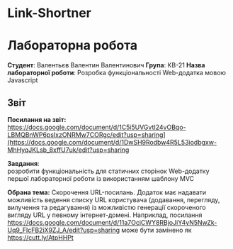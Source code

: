 # Link-Shortner

# Лабораторна робота

**Студент**: Валентьєв Валентин Валентинович 
**Група**: КВ-21
**Назва лабораторної роботи**: Розробка функціональності Web-додатка мовою Javascript

## Звіт
**Посилання на звіт:** https://docs.google.com/document/d/1C5i5UVGvtI24vOBqo-LBMQBnWP6psIxzONRMw7CORgc/edit?usp=sharing](https://docs.google.com/document/d/1DwSH9Rodbw4R5L53iodbgxw-MhHyqJKLsb_8xffU7uk/edit?usp=sharing

**Завдання**:  
розробити функціональність для статичних сторінок Web-додатку першої лабораторної роботи із використанням шаблону MVC


**Обрана тема:**
Скорочення URL-посилань. Додаток має надавати можливість ведення списку URL користувача (додавання, перегляду, вилучення та редагування) із можливістю генерації скороченого вигляду URL у певному інтернет-домені. Наприклад, посилання https://docs.google.com/document/d/11a7OcjCWY8RBjoJiY4yN5NwZk-Uq9_FIcFB2iX9ZJ_A/edit?usp=sharing може бути замінено як https://cutt.ly/AtpHHPt 
